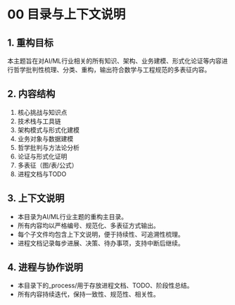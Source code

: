 # 00 目录与上下文说明

## 1. 重构目标

本主题旨在对AI/ML行业相关的所有知识、架构、业务建模、形式化论证等内容进行哲学批判性梳理、分类、重构，输出符合数学与工程规范的多表征内容。

## 2. 内容结构

1. 核心挑战与知识点
2. 技术栈与工具链
3. 架构模式与形式化建模
4. 业务对象与数据建模
5. 哲学批判与方法论分析
6. 论证与形式化证明
7. 多表征（图/表/公式）
8. 进程文档与TODO

## 3. 上下文说明

- 本目录为AI/ML行业主题的重构主目录。
- 所有内容均以严格编号、规范化、多表征方式输出。
- 每个子文件均包含上下文说明，便于持续性、可追溯性梳理。
- 进程文档记录每步进展、决策、待办事项，支持中断后继续。

## 4. 进程与协作说明

- 本目录下的_process/用于存放进程文档、TODO、阶段性总结。
- 所有内容持续迭代，保持一致性、规范性、相关性。
